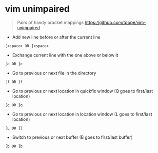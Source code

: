 # vim unimpaired

> Pairs of handy bracket mappings
> https://github.com/tpope/vim-unimpaired

- Add new line before or after the current line

`[<space> OR ]<space>`

- Exchange current line with the one above or below it

`[e OR ]e`

- Go to previous or next file in the directory

`[f OR ]f`

- Go to previous or next location in quickfix window (Q goes to first/last location)

`[q OR ]q`

- Go to previous or next location in location window (L goes to first/last location)

`[L OR ]l`

- Switch to previous or next buffer (B goes to first/last buffer)

`[b OR ]b`
